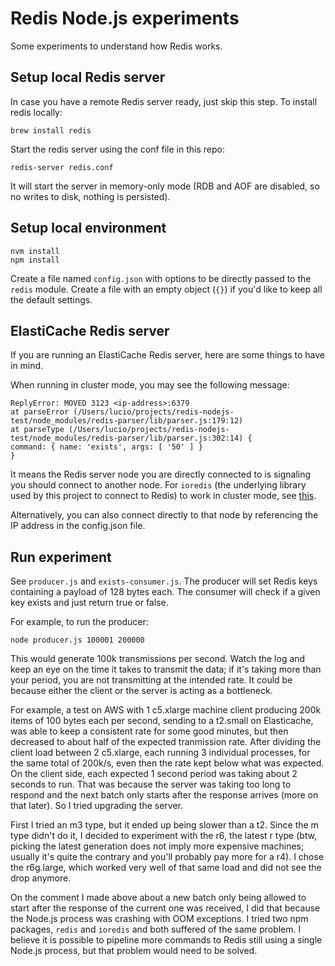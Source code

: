 
# Redis Node.js experiments

Some experiments to understand how Redis works.

## Setup local Redis server

In case you have a remote Redis server ready, just skip this step. To install redis locally:

    brew install redis

Start the redis server using the conf file in this repo:

    redis-server redis.conf

It will start the server in memory-only mode (RDB and AOF are disabled, so no writes to disk, nothing is persisted).

## Setup local environment

    nvm install
    npm install

Create a file named `config.json` with options to be directly passed to the `redis` module. Create a file with an empty object (`{}`) if you'd like to keep all the default settings.

## ElastiCache Redis server

If you are running an ElastiCache Redis server, here are some things to have in mind.

When running in cluster mode, you may see the following message:

    ReplyError: MOVED 3123 <ip-address>:6379
    at parseError (/Users/lucio/projects/redis-nodejs-test/node_modules/redis-parser/lib/parser.js:179:12)
    at parseType (/Users/lucio/projects/redis-nodejs-test/node_modules/redis-parser/lib/parser.js:302:14) {
    command: { name: 'exists', args: [ '50' ] }
    }

It means the Redis server node you are directly connected to is signaling you should connect to another node. For `ioredis` (the underlying library used by this project to connect to Redis) to work in cluster mode, see [this](https://stackoverflow.com/a/64871857/778272).

Alternatively, you can also connect directly to that node by referencing the IP address in the config.json file.

## Run experiment

See `producer.js` and `exists-consumer.js`. The producer will set Redis keys containing a payload of 128 bytes each. The consumer will check if a given key exists and just return true or false.

For example, to run the producer:

    node producer.js 100001 200000

This would generate 100k transmissions per second. Watch the log and keep an eye on the time it takes to transmit the data; if it's taking more than your period, you are not transmitting at the intended rate. It could be because either the client or the server is acting as a bottleneck.

For example, a test on AWS with 1 c5.xlarge machine client producing 200k items of 100 bytes each per second, sending to a t2.small on Elasticache, was able to keep a consistent rate for some good minutes, but then decreased to about half of the expected tranmission rate. After dividing the client load between 2 c5.xlarge, each running 3 individual processes, for the same total of 200k/s, even then the rate kept below what was expected. On the client side, each expected 1 second period was taking about 2 seconds to run. That was because the server was taking too long to respond and the next batch only starts after the response arrives (more on that later). So I tried upgrading the server.

First I tried an m3 type, but it ended up being slower than a t2. Since the m type didn't do it, I decided to experiment with the r6, the latest r type (btw, picking the latest generation does not imply more expensive machines; usually it's quite the contrary and you'll probably pay more for a r4). I chose the r6g.large, which worked very well of that same load and did not see the drop anymore.

On the comment I made above about a new batch only being allowed to start after the response of the current one was received, I did that because the Node.js process was crashing with OOM exceptions. I tried two npm packages, `redis` and `ioredis` and both suffered of the same problem. I believe it is possible to pipeline more commands to Redis still using a single Node.js process, but that problem would need to be solved.
